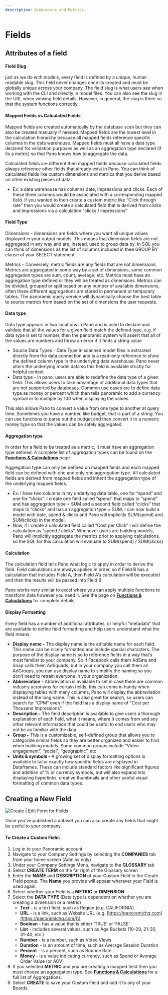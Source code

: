 ```yaml
---
description: Dimensions and Metrics
---
```


# Fields

## Attributes of a field

#### Field Slug

just as we do with models, every field is defined by a unique, human readable slug. This field never changes once its created and must be globally unique across your company. The field slug is what users see when working with the CLI and directly in model files. You can also see the slug in the URL when viewing field details. However, in general, the slug is there so that the system functions correctly.

#### Mapped Fields vs Calculated Fields

Mapped fields are created automatically by the database scan but they can also be created manually if needed. Mapped fields are the lowest level in the calculation hierarchy because all mapped fields reference specific columns in the data warehouse. Mapped fields must all have a data type declared for validation purposes as well as an aggregation type declared \(if its a metric\) so that Pano knows how to aggregate the data.

Calculated fields are different then mapped fields because calculated fields always reference other fields that already exist in Pano. You can think of calculated fields like custom dimensions and metrics that you derive based on other existing pieces of data.

* Ex: a data warehouse has columns date, impressions and clicks. Each of these three columns would be associated with a corresponding mapped field. If you wanted to then create a custom metric like “Click through rate” then you would create a calculated field that is derived from clicks and impressions via a calculation "clicks / impressions"

#### Field Type

Dimensions - dimensions are fields where you want all unique values displayed in your output models. This means that dimension fields are not aggregated in any way and are, instead, used to group data by. In SQL you can think of dimensions as the list of columns included in thee GROUP BY clause of your SELECT statement

Metrics - Conversely, metric fields are any fields that are not dimensions. Metrics are aggregated in some way by a set of dimensions, some common aggregation types are sum, count, average, etc. Metrics must have an aggregation type defined or they will be treated as dimensions. Metrics can be divided, grouped or split based on any number of available dimensions, often these different aggregations are stored in permanent or temporary tables. The panoramic query service will dynamically choose the best table to source metrics from based on the set of dimensions the user requests.

#### Data type

Data type appears in two locations in Pano and is used to declare and validate that all the values for a given field match the defined type, e.g. if data type is set to number, then the panoramic system will assert that all of the values are numbers and throw an error if it finds a string value

* Source Data Types - Data Type in scanned model files is extracted directly from the data connection and is a read-only reference to show the defined column type in the underlying data warehouse. Pano never alters the underlying model data so this field is available strictly for helpful context
* Data type - In pano, users are able to redefine the data type of a given field. This allows users to take advantage of additional data types that are not supported by databases. Common use cases are to define data type as money or percent which then tells panoramic to add a currency symbol or to multiple by 100 when displaying the values

This also allows Pano to convert a value from one type to another at query time. Sometimes you have a number, like budget, that is part of a string. You can use functions to parse out the budget and then convert it to a numeric money type so that the values can be safely aggregated.

#### Aggregation type

In order for a field to be treated as a metric, it must have an aggregation type defined. A complete list of aggregation types can be found on the [**Functions & Calculations**](functions-and-calculations.md) page.

Aggregation type can only be defined on mapped fields and each mapped field can be defined with one and only one aggregation type. All calculated fields are derived from mapped fields and inherit the aggregation type of the underlying mapped fields.

* Ex: I have two columns in my underlying data table, one for “spend” and one for “clicks”. I create one field called “spend” that maps to “spend” and has aggregation type = SUM and a second field called “clicks” that maps to “clicks” and has an aggregation type = SUM. I can now build a model with date, spend & clicks and Pano will implicitly SUM\(spend\) and SUM\(clicks\) in the model.
* Now, if I create a calculated field called “Cost per Click” I will define the calculation as “spend / clicks”. Whenever users are building models, Pano will implicitly aggregate the metrics prior to applying calculations, so the SQL for this calculation will evaluate to SUM\(spend\) / SUM\(clicks\)

#### Calculation

The calculation field tells Pano what logic to apply in order to derive the field. Field calculations are always applied in order, so if Field B has a calculation that includes Field A, then Field A's calculation will be executed and then the results will be passed into Field B. 

Pano works very similar to excel where you can apply multiple functions to transform data however you need it. See the page on [**Functions & Calculations**](functions-and-calculations.md) for complete details

#### Display Formatting

Every field has a number of additional attributes, or helpful “metadata” that are available to define field formatting and help users understand what the field means.

* **Display name -** The display name is the editable name for each field. This name can be nicely formatted and include special characters. The purpose of the display name is so to reference fields in a way that’s most familiar to your company. So if Facebook calls them AdSets and Snap calls them AdSquads, but in your company you call them all AdGroups, you can use display name to simplify the naming so you don’t need to retrain everyone in your organization.
* **Abbreviation -** Abbreviation is available to set in case there are common industry acronyms for certain fields, this can come in handy when displaying tables with many columns, Pano will display the abbreviation instead of the long name. This is also great for search, so users can search for “CPM” even if the field has a display name of “Cost per Thousand Impressions”.
* **Description -** The field description is available to give users a thorough explanation of each field, what it means, where it comes from and any other relevant information that could be useful to end users who may not be as familiar with the data
* **Group -** This is a customizable, self-defined group that allows you to categorize similar fields so they are better organized and easier to find when building models. Some common groups include “Video engagement”, “social”, “geographic”, etc
* **Units & symbols -** A growing set of display formatting options is available to tailor exactly how specific fields are displayed in Dataframes. These can include standard factors like significant figures and addition of % or currency symbols, but will also expand into displaying hyperlinks, creative thumbnails and other useful visual formatting of common data types.

## **Creating a New Field**

![Create \| Edit Form for Fields](https://downloads.intercomcdn.com/i/o/207471634/5edb365769ddc83260d29545/image.png)

Once you’ve published a dataset you can also create any fields that might be useful to your company. 

#### To Create a Custom Field:

1. Log in to your Panoramic account
2. Navigate to your Company Settings by selecting the **COMPANIES** tab from your home screen \(Admins only\)
3. Under your Company Settings Menu, navigate to the **GLOSSARY** tab
4. Select **CREATE TERM** on the far right of the Glossary screen
5. Enter the **NAME** and **DESCRIPTION** of your Custom Field in the Create Field popup. The **Name** you provide will appear wherever your Field is used again.
6. Select whether your Field is a **METRIC** or **DIMENSION**
7. Select the **DATA TYPE** \(Data type is dependent on whether you are creating a dimension or a metric\)
   * **Text** - is a text field, such as Region \(e.g. CALIFORNIA\)
   * **URL** - is a link, such as Website URL \(e.g. [https://panoramichq.com](https://panoramichq.com/)\)
   * **Boolean** - has a value that is either ‘TRUE’ or ‘FALSE’
   * **List** - includes several values, such as Age Buckets \(10-20, 21-30, 31-40, etc.\)
   * **Number** - is a number, such as Video Views
   * **Duration** - is an amount of time, such as Average Session Duration
   * **Percent** - is a percent, such as Bounce Rate
   * **Money** - is a value indicating currency, such as Spend or Average Order Value \(or AOV\)
8. If you selected **METRIC** and you are creating a mapped field then you must choose an aggregation type. See [**Functions & Calculations**](functions-and-calculations.md) for a full list of Aggregations.
9. Select **CREATE** to save your Custom Field and add it to any of your Boards.

